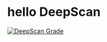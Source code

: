 # hello DeepScan
[![DeepScan Grade](http://80761862.ngrok.io/api/projects/496/branches/373/badge/grade.svg)](http://dev.deepscan.io:5001/lite/#view=project&pid=496&bid=373)
 
 
 
